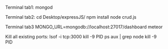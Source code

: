 Terminal tab1:
mongod

Terminal tab2:
cd Desktop/expressJS/
npm install
node crud.js

Terminal tab3
MONGO_URL=mongodb://localhost:27017/dashboard meteor

Kill all existing ports:
lsof -i tcp:3000
kill -9 PID
ps aux | grep node
kill -9 PID
